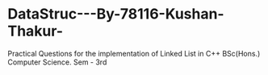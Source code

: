# DataStruc---By-78116-Kushan-Thakur-
Practical Questions for the implementation of Linked List in C++
BSc(Hons.) Computer Science. 
Sem - 3rd
